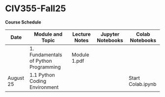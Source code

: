 # CIV355-Fall25


**Course Schedule**

|Date          |Module  and Topic        |Lecture Notes    |Jupyter Notebooks   |Colab Notebooks      
| ------------------|-----------------------------------------|-------------------------------|--------------------|------------|
|           |1. Fundamentals of Python Programming    |Module 1.pdf        
|August 25           |1.1 Python Coding Environment  |         |        | Start Colab.ipynb   |

 


